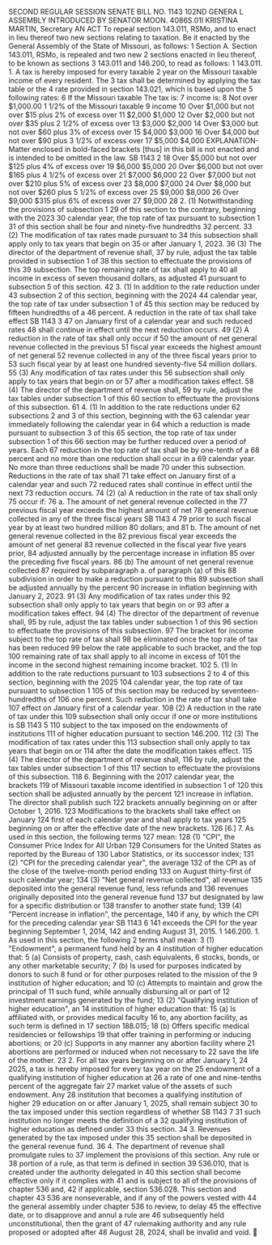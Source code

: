 SECOND REGULAR SESSION
SENATE BILL NO. 1143
102ND GENERA L ASSEMBLY
INTRODUCED BY SENATOR MOON.
4086S.01I KRISTINA MARTIN, Secretary
AN ACT
To repeal section 143.011, RSMo, and to enact in lieu thereof two new sections relating to taxation.
Be it enacted by the General Assembly of the State of Missouri, as follows:
1 Section A. Section 143.011, RSMo, is repealed and two new
2 sections enacted in lieu thereof, to be known as sections
3 143.011 and 146.200, to read as follows:
1 143.011. 1. A tax is hereby imposed for every taxable
2 year on the Missouri taxable income of every resident. The
3 tax shall be determined by applying the tax table or the
4 rate provided in section 143.021, which is based upon the
5 following rates:
6 If the Missouri taxable The tax is:
7 income is:
8 Not over $1,000.00 1 1/2% of the Missouri taxable
9 income
10 Over $1,000 but not over $15 plus 2% of excess over
11 $2,000 $1,000
12 Over $2,000 but not over $35 plus 2 1/2% of excess over
13 $3,000 $2,000
14 Over $3,000 but not over $60 plus 3% of excess over
15 $4,000 $3,000
16 Over $4,000 but not over $90 plus 3 1/2% of excess over
17 $5,000 $4,000
EXPLANATION-Matter enclosed in bold-faced brackets [thus] in this bill is not enacted
and is intended to be omitted in the law.
SB 1143 2
18 Over $5,000 but not over $125 plus 4% of excess over
19 $6,000 $5,000
20 Over $6,000 but not over $165 plus 4 1/2% of excess over
21 $7,000 $6,000
22 Over $7,000 but not over $210 plus 5% of excess over
23 $8,000 $7,000
24 Over $8,000 but not over $260 plus 5 1/2% of excess over
25 $9,000 $8,000
26 Over $9,000 $315 plus 6% of excess over
27 $9,000
28 2. (1) Notwithstanding the provisions of subsection 1
29 of this section to the contrary, beginning with the 2023
30 calendar year, the top rate of tax pursuant to subsection 1
31 of this section shall be four and ninety-five hundredths
32 percent.
33 (2) The modification of tax rates made pursuant to
34 this subsection shall apply only to tax years that begin on
35 or after January 1, 2023.
36 (3) The director of the department of revenue shall,
37 by rule, adjust the tax table provided in subsection 1 of
38 this section to effectuate the provisions of this
39 subsection. The top remaining rate of tax shall apply to
40 all income in excess of seven thousand dollars, as adjusted
41 pursuant to subsection 5 of this section.
42 3. (1) In addition to the rate reduction under
43 subsection 2 of this section, beginning with the 2024
44 calendar year, the top rate of tax under subsection 1 of
45 this section may be reduced by fifteen hundredths of a
46 percent. A reduction in the rate of tax shall take effect
SB 1143 3
47 on January first of a calendar year and such reduced rates
48 shall continue in effect until the next reduction occurs.
49 (2) A reduction in the rate of tax shall only occur if
50 the amount of net general revenue collected in the previous
51 fiscal year exceeds the highest amount of net general
52 revenue collected in any of the three fiscal years prior to
53 such fiscal year by at least one hundred seventy-five
54 million dollars.
55 (3) Any modification of tax rates under this
56 subsection shall only apply to tax years that begin on or
57 after a modification takes effect.
58 (4) The director of the department of revenue shall,
59 by rule, adjust the tax tables under subsection 1 of this
60 section to effectuate the provisions of this subsection.
61 4. (1) In addition to the rate reductions under
62 subsections 2 and 3 of this section, beginning with the
63 calendar year immediately following the calendar year in
64 which a reduction is made pursuant to subsection 3 of this
65 section, the top rate of tax under subsection 1 of this
66 section may be further reduced over a period of years. Each
67 reduction in the top rate of tax shall be by one-tenth of a
68 percent and no more than one reduction shall occur in a
69 calendar year. No more than three reductions shall be made
70 under this subsection. Reductions in the rate of tax shall
71 take effect on January first of a calendar year and such
72 reduced rates shall continue in effect until the next
73 reduction occurs.
74 (2) (a) A reduction in the rate of tax shall only
75 occur if:
76 a. The amount of net general revenue collected in the
77 previous fiscal year exceeds the highest amount of net
78 general revenue collected in any of the three fiscal years
SB 1143 4
79 prior to such fiscal year by at least two hundred million
80 dollars; and
81 b. The amount of net general revenue collected in the
82 previous fiscal year exceeds the amount of net general
83 revenue collected in the fiscal year five years prior,
84 adjusted annually by the percentage increase in inflation
85 over the preceding five fiscal years.
86 (b) The amount of net general revenue collected
87 required by subparagraph a. of paragraph (a) of this
88 subdivision in order to make a reduction pursuant to this
89 subsection shall be adjusted annually by the percent
90 increase in inflation beginning with January 2, 2023.
91 (3) Any modification of tax rates under this
92 subsection shall only apply to tax years that begin on or
93 after a modification takes effect.
94 (4) The director of the department of revenue shall,
95 by rule, adjust the tax tables under subsection 1 of this
96 section to effectuate the provisions of this subsection.
97 The bracket for income subject to the top rate of tax shall
98 be eliminated once the top rate of tax has been reduced
99 below the rate applicable to such bracket, and the top
100 remaining rate of tax shall apply to all income in excess of
101 the income in the second highest remaining income bracket.
102 5. (1) In addition to the rate reductions pursuant to
103 subsections 2 to 4 of this section, beginning with the 2025
104 calendar year, the top rate of tax pursuant to subsection 1
105 of this section may be reduced by seventeen-hundredths of
106 one percent. Such reduction in the rate of tax shall take
107 effect on January first of a calendar year.
108 (2) A reduction in the rate of tax under this
109 subsection shall only occur if one or more institutions is
SB 1143 5
110 subject to the tax imposed on the endowments of institutions
111 of higher education pursuant to section 146.200.
112 (3) The modification of tax rates under this
113 subsection shall only apply to tax years that begin on or
114 after the date the modification takes effect.
115 (4) The director of the department of revenue shall,
116 by rule, adjust the tax tables under subsection 1 of this
117 section to effectuate the provisions of this subsection.
118 6. Beginning with the 2017 calendar year, the brackets
119 of Missouri taxable income identified in subsection 1 of
120 this section shall be adjusted annually by the percent
121 increase in inflation. The director shall publish such
122 brackets annually beginning on or after October 1, 2016.
123 Modifications to the brackets shall take effect on January
124 first of each calendar year and shall apply to tax years
125 beginning on or after the effective date of the new brackets.
126 [6.] 7. As used in this section, the following terms
127 mean:
128 (1) "CPI", the Consumer Price Index for All Urban
129 Consumers for the United States as reported by the Bureau of
130 Labor Statistics, or its successor index;
131 (2) "CPI for the preceding calendar year", the average
132 of the CPI as of the close of the twelve-month period ending
133 on August thirty-first of such calendar year;
134 (3) "Net general revenue collected", all revenue
135 deposited into the general revenue fund, less refunds and
136 revenues originally deposited into the general revenue fund
137 but designated by law for a specific distribution or
138 transfer to another state fund;
139 (4) "Percent increase in inflation", the percentage,
140 if any, by which the CPI for the preceding calendar year
SB 1143 6
141 exceeds the CPI for the year beginning September 1, 2014,
142 and ending August 31, 2015.
1 146.200. 1. As used in this section, the following
2 terms shall mean:
3 (1) "Endowment", a permanent fund held by an
4 institution of higher education that:
5 (a) Consists of property, cash, cash equivalents,
6 stocks, bonds, or any other marketable security;
7 (b) Is used for purposes indicated by donors to such
8 fund or for other purposes related to the mission of the
9 institution of higher education; and
10 (c) Attempts to maintain and grow the principal of
11 such fund, while annually disbursing all or part of
12 investment earnings generated by the fund;
13 (2) "Qualifying institution of higher education", an
14 institution of higher education that:
15 (a) Is affiliated with, or provides medical faculty
16 to, any abortion facility, as such term is defined in
17 section 188.015;
18 (b) Offers specific medical residencies or fellowships
19 that offer training in performing or inducing abortions; or
20 (c) Supports in any manner any abortion facility where
21 abortions are performed or induced when not necessary to
22 save the life of the mother.
23 2. For all tax years beginning on or after January 1,
24 2025, a tax is hereby imposed for every tax year on the
25 endowment of a qualifying institution of higher education at
26 a rate of one and nine-tenths percent of the aggregate fair
27 market value of the assets of such endowment. Any
28 institution that becomes a qualifying institution of higher
29 education on or after January 1, 2025, shall remain subject
30 to the tax imposed under this section regardless of whether
SB 1143 7
31 such institution no longer meets the definition of a
32 qualifying institution of higher education as defined under
33 this section.
34 3. Revenues generated by the tax imposed under this
35 section shall be deposited in the general revenue fund.
36 4. The department of revenue shall promulgate rules to
37 implement the provisions of this section. Any rule or
38 portion of a rule, as that term is defined in section
39 536.010, that is created under the authority delegated in
40 this section shall become effective only if it complies with
41 and is subject to all of the provisions of chapter 536 and,
42 if applicable, section 536.028. This section and chapter
43 536 are nonseverable, and if any of the powers vested with
44 the general assembly under chapter 536 to review, to delay
45 the effective date, or to disapprove and annul a rule are
46 subsequently held unconstitutional, then the grant of
47 rulemaking authority and any rule proposed or adopted after
48 August 28, 2024, shall be invalid and void.
